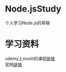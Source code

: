 # Node.jsStudy
个人学习Node.js的草稿
# 学习资料
udemy上mosh的课程[链接](https://criticalmanufacturing.udemy.com/course/nodejs-master-class/learn/lecture/9989924#overview)  
官网[链接](https://nodejs.org/en/)
